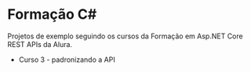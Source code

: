 # Formação C#

Projetos de exemplo seguindo os cursos da Formação em Asp.NET Core REST APIs da Alura.

- Curso 3 - padronizando a API
